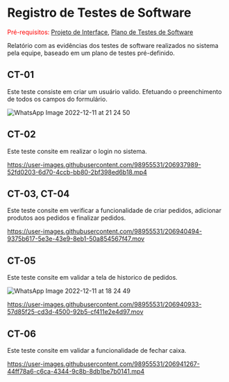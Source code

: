 # Registro de Testes de Software

<span style="color:red">Pré-requisitos: <a href="3-Projeto de Interface.md"> Projeto de Interface</a></span>, <a href="8-Plano de Testes de Software.md"> Plano de Testes de Software</a>

Relatório com as evidências dos testes de software realizados no sistema pela equipe, baseado em um plano de testes pré-definido.

## CT-01

Este teste consiste em criar um usuário valido. Efetuando o preenchimento de todos os campos do formulário. 

![WhatsApp Image 2022-12-11 at 21 24 50](https://user-images.githubusercontent.com/98955531/206938251-aaa9fcc5-baab-4b8f-be0a-6d498e89d637.jpeg)

## CT-02

Este teste consite em realizar o login no sistema.


https://user-images.githubusercontent.com/98955531/206937989-52fd0203-6d70-4ccb-bb80-2bf398ed6b18.mp4

## CT-03, CT-04

Este teste consite em verificar a funcionalidade de criar pedidos, adicionar produtos aos pedidos e finalizar pedidos.

https://user-images.githubusercontent.com/98955531/206940494-9375b617-5e3e-43e9-8eb1-50a854567f47.mov


## CT-05

Este teste consite em validar a tela de historico de pedidos.

![WhatsApp Image 2022-12-11 at 18 24 49](https://user-images.githubusercontent.com/98955531/206938537-124328f5-1764-4823-bc8f-78978f8b936a.jpeg)


https://user-images.githubusercontent.com/98955531/206940933-57d85f25-cd3d-4500-92b5-cf411e2e4d97.mov


## CT-06

Este teste consite em validar a funcionalidade de fechar caixa.


https://user-images.githubusercontent.com/98955531/206941267-44ff78a6-c6ca-4344-9c8b-8db1be7b0141.mp4




